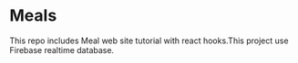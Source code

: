 # Meals

This repo includes Meal web site tutorial with react hooks.This project use Firebase realtime database.
